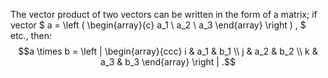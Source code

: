 The vector product of two vectors can be written in the form of a
matrix; if vector $ a = \left ( 
\begin{array}{c} 
  a_1 \\
  a_2 \\
  a_3 
\end{array} 
\right ) , $ etc., then: $$a \times b = \left | 
\begin{array}{ccc}  
  i & a_1 & b_1 \\
  j & a_2 & b_2 \\
  k & a_3 & b_3 
\end{array} 
\right | .$$
